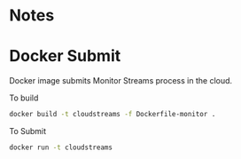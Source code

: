 # Notes

# Docker Submit 
Docker image submits Monitor Streams process in the cloud.

To build
```bash
docker build -t cloudstreams -f Dockerfile-monitor . 
```

To Submit
```bash
docker run -t cloudstreams 
```


